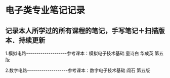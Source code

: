 # 电子类专业笔记记录

## 记录本人所学过的所有课程的笔记，手写笔记＋扫描版本．持续更新

1.模拟电路--------------------参考课本：模拟电子技术基础 童诗白 华成英 第五版

2.数字电路--------------------参考课本：数字电子技术基础 阎石 第五版
